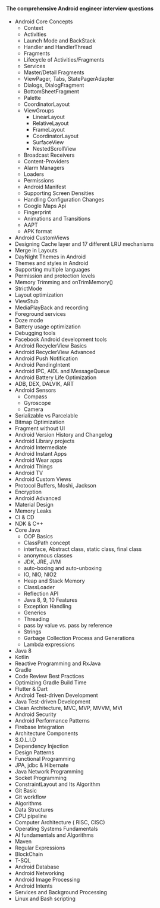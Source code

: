 #### The comprehensive Android engineer interview questions

* Android Core Concepts
	* Context
	* Activities
	* Launch Mode and BackStack
	* Handler and HandlerThread
	* Fragments
	* Lifecycle of Activities/Fragments
	* Services
	* Master/Detail Fragments
	* ViewPager, Tabs, StatePagerAdapter
	* Dialogs, DialogFragment
	* BottomSheetFragment
	* Palette
	* CoordinatorLayout
	* ViewGroups
		* LinearLayout
		* RelativeLayout
		* FrameLayout
		* CoordinatorLayout
		* SurfaceView
		* NestedScrollView
	* Broadcast Receivers
	* Content-Providers
	* Alarm Managers
	* Loaders
	* Permissions
	* Android Manifest
	* Supporting Screen Densities
	* Handling Configuration Changes
	* Google Maps Api
	* Fingerprint
	* Animations and Transitions
	* AAPT
	* APK format
* Android CustomViews
* Designing Cache layer and 17 different LRU mechanisms
* Merge in Layouts
* DayNight Themes in Android
* Themes and styles in Android
* Supporting multiple languages
* Permission and protection levels
* Memory Trimming and onTrimMemory()
* StrictMode
* Layout optimization
* ViewStub
* MediaPlayBack and recording
* Foreground services
* Doze mode
* Battery usage optimization
* Debugging tools
* Facebook Android development tools
* Android RecyclerView Basics
* Android RecyclerView Advanced
* Android Push Notification
* Android PendingIntent
* Android IPC, AIDL and MessageQueue
* Android Battery Life Optimization
* ADB, DEX, DALVIK, ART
* Android Sensors
	* Compass
	* Gyroscope
	* Camera
* Serializable vs Parcelable
* Bitmap Optimization
* Fragment without UI
* Android Version History and Changelog
* Android Library projects
* Android Intermediate
* Android Instant Apps
* Android Wear apps
* Android Things
* Android TV
* Android Custom Views
* Protocol Buffers, Moshi, Jackson
* Encryption
* Android Advanced
* Material Design
* Memory Leaks
* CI & CD
* NDK & C++
* Core Java 
	* OOP Basics
	* ClassPath concept
	* interface, Abstract class, static class, final class
	* anonymous classes
	* JDK, JRE, JVM
	* auto-boxing and auto-unboxing
	* IO, NIO, NIO2
	* Heap and Stack Memory
	* ClassLoader
	* Reflection API
	* Java 8, 9, 10 Features
	* Exception Handling
	* Generics
	* Threading
	* pass by value vs. pass by reference
	* Strings
	* Garbage Collection Process and Generations
	* Lambda expressions
* Java 8 
* Kotlin
* Reactive Programming and RxJava
* Gradle
* Code Review Best Practices
* Optimizing Gradle Build Time
* Flutter & Dart
* Android Test-driven Development
* Java Test-driven Development
* Clean Architecture, MVC, MVP, MVVM, MVI
* Android Security
* Android Performance Patterns
* Firebase Integration
* Architecture Components
* S.O.L.I.D 
* Dependency Injection
* Design Patterns
* Functional Programming
* JPA, jdbc & Hibernate
* Java Network Programming
* Socket Programming
* ConstraintLayout and Its Algorithm
* Git Basic
* Git workflow
* Algorithms
* Data Structures
* CPU pipeline
* Computer Architecture ( RISC, CISC)
* Operating Systems Fundamentals
* AI fundamentals and Algorithms
* Maven
* Regular Expressions
* BlockChain
* T-SQL
* Android Database
* Android Networking
* Android Image Processing
* Android Intents
* Services and Background Processing
* Linux and Bash scripting